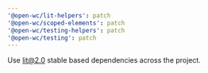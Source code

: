 ```yaml
---
'@open-wc/lit-helpers': patch
'@open-wc/scoped-elements': patch
'@open-wc/testing-helpers': patch
'@open-wc/testing': patch
---
```


Use lit@2.0 stable based dependencies across the project.
